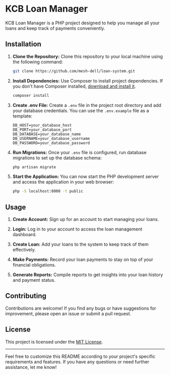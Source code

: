 # KCB Loan Manager

KCB Loan Manager is a PHP project designed to help you manage all your loans and keep track of payments conveniently.

## Installation

1. **Clone the Repository:**
   Clone this repository to your local machine using the following command:
   ```bash
   git clone https://github.com/mesh-dell/loan-system.git
   ```

2. **Install Dependencies:**
   Use Composer to install project dependencies. If you don't have Composer installed, [download and install it](https://getcomposer.org/download/).
   ```bash
   composer install
   ```

3. **Create .env File:**
   Create a `.env` file in the project root directory and add your database credentials. You can use the `.env.example` file as a template:
   ```
   DB_HOST=your_database_host
   DB_PORT=your_database_port
   DB_DATABASE=your_database_name
   DB_USERNAME=your_database_username
   DB_PASSWORD=your_database_password
   ```

4. **Run Migrations:**
   Once your `.env` file is configured, run database migrations to set up the database schema:
   ```bash
   php artisan migrate
   ```

5. **Start the Application:**
   You can now start the PHP development server and access the application in your web browser:
   ```bash
   php -S localhost:8000 -t public
   ```

## Usage

1. **Create Account:**
   Sign up for an account to start managing your loans.

2. **Login:**
   Log in to your account to access the loan management dashboard.

3. **Create Loan:**
   Add your loans to the system to keep track of them effectively.

4. **Make Payments:**
   Record your loan payments to stay on top of your financial obligations.

5. **Generate Reports:**
   Compile reports to get insights into your loan history and payment status.

## Contributing

Contributions are welcome! If you find any bugs or have suggestions for improvement, please open an issue or submit a pull request.

## License

This project is licensed under the [MIT License](LICENSE).

---

Feel free to customize this README according to your project's specific requirements and features. If you have any questions or need further assistance, let me know!
